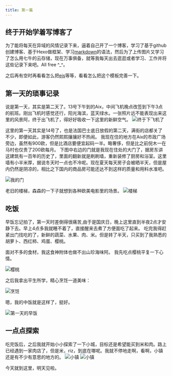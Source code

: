 ```yaml
---
title: 第一篇
---
```


## 终于开始学着写博客了
为了能将每天在异域的风情记录下来，逼着自己开了一个博客，学习了基于github创建博客、基于Hexo做框架、学习[markdown][1]的语法，然后为了上传图片又学习了怎么用七牛的云存储，现在万事俱备，就等我每天出去逛逛或者学习、工作并将这些记录下来吧。All free ^_^。

之后再有空时再看看怎么把[ejs][2]等等，看看怎么把这个模板完善一下。

## 第一天的琐事记录
说是第一天，其实是第二天了。13号下午到的Aix，中间飞机晚点改签到下午3点的航班。刚出飞机时感觉还行，阳光海滨，蓝天绿水。一张照片远不能表现出来这里的风景阿，终于出飞机了，得好好吸收一下这里的新鲜空气。
![终于下飞机了](http://7yusyv.com1.z0.glb.clouddn.com/airport_mars.jpg)

这里的第一天其实是14号了，也是法国巴士底日放假的第二天，满街的店都关了不少，即便如此，游客仍然熙熙攘攘好不热闹。
我现在住的地方在Aix的市政广场旁边，虽然有900欧，但是比酒店要便宜起码一半。略奢侈，但是比之前倪木一在马村也仅贵了200欧每月。
下图中右边的门就是我现在住处的大门了，据房东讲这建筑有一百年的历史了，里面的翻新就是刷刷墙，重新装修了厨房和浴室。这里墙有小半米厚，据说冬天时一点也不冷呢。现在夏天每天房子会被晒半天，但是屋内仍然是阴凉的，相比之下国内的商品房可能还达不到这样的质量和用料水准吧。

![我的门](http://7yusyv.com1.z0.glb.clouddn.com/2017-07/myplace.jpg)

老旧的楼梯，森森的一下子就想到各种欧美电影里的场景。
![楼梯](http://7yusyv.com1.z0.glb.clouddn.com/stairs.jpg)

## 吃饭

早饭忘记拍了，第一天时差倒得很痛苦,由于是国庆日，晚上这里直到半夜2点才安静下去。早上4点多我就睡不着了，直接醒来去煮了方便面吃了起来。
吃完我得赶紧出门找吃的了，新鲜的蔬菜、水果、肉、米。但是转了半天，只买到了我熟悉的胡萝卜、西红柿、鸡蛋、樱桃。

面对不多的食材，我这食神附体也做不出山珍海味阿。
我先吃点樱桃平复一下心情。

![樱桃](http://7yusyv.com1.z0.glb.clouddn.com/cherry.jpg)

之后我拿出平生所学，精心烹饪一道美味：

![烹饪](http://7yusyv.com1.z0.glb.clouddn.com/2017-07/烹饪.jpeg)

嗯，我的中饭就是这样了，挺好。

![第一天的早饭](http://7yusyv.com1.z0.glb.clouddn.com/breakfast0.jpg)


[1]: http://www.cnblogs.com/hnrainll/p/3514637.html
[2]: http://www.embeddedjs.com/

## 一点点探索
吃完饭后，之后我就开始小小探索了一下小城，目标还是希望能买到米和肉。路上已经遇到一家肉店了，但是米，riz，到底在哪呢。我就不停地走啊，看啊，小镇还是有不少有意思的地方的。
![小镇](http://7yusyv.com1.z0.glb.clouddn.com/hotel.jpg)
![小镇](http://7yusyv.com1.z0.glb.clouddn.com/streat1.jpg)

今天就到这里，明天见啦。